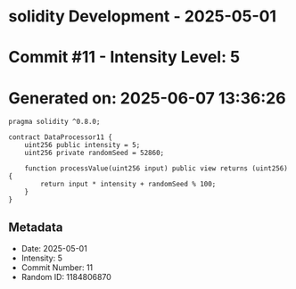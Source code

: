 ﻿# solidity Development - 2025-05-01
# Commit #11 - Intensity Level: 5
# Generated on: 2025-06-07 13:36:26
```solidity
pragma solidity ^0.8.0;

contract DataProcessor11 {
    uint256 public intensity = 5;
    uint256 private randomSeed = 52860;

    function processValue(uint256 input) public view returns (uint256) {
        return input * intensity + randomSeed % 100;
    }
}
```
## Metadata
- Date: 2025-05-01
- Intensity: 5
- Commit Number: 11
- Random ID: 1184806870
